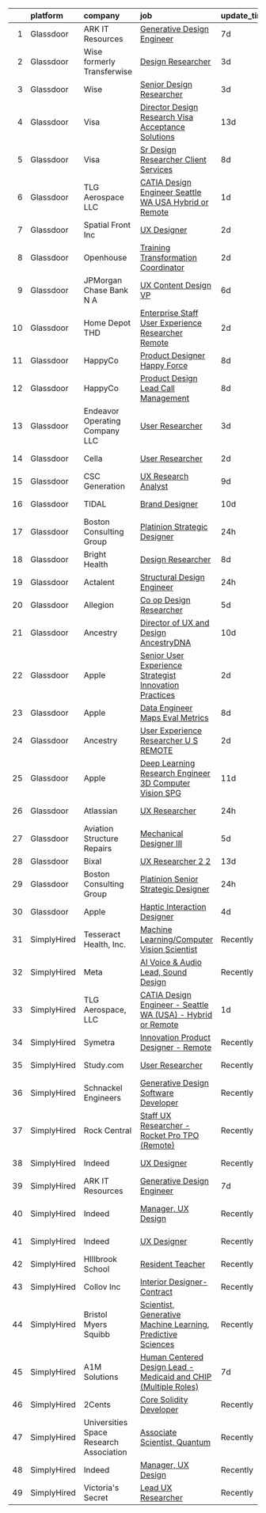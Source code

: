 

|    | platform    | company                                 | job                                                                                                                                                                                                                                                                                                                                                                                                                                                                                                                                                                                                                                                                                                                                                                                                                                                                                                                                                                                                                                                                                                                                                                                                                                                                                                                                                                               | update_time   | location                  |
|---:|:------------|:----------------------------------------|:----------------------------------------------------------------------------------------------------------------------------------------------------------------------------------------------------------------------------------------------------------------------------------------------------------------------------------------------------------------------------------------------------------------------------------------------------------------------------------------------------------------------------------------------------------------------------------------------------------------------------------------------------------------------------------------------------------------------------------------------------------------------------------------------------------------------------------------------------------------------------------------------------------------------------------------------------------------------------------------------------------------------------------------------------------------------------------------------------------------------------------------------------------------------------------------------------------------------------------------------------------------------------------------------------------------------------------------------------------------------------------|:--------------|:--------------------------|
|  1 | Glassdoor   | ARK IT Resources                        | [Generative Design Engineer](https://www.glassdoor.com/partner/jobListing.htm?pos=107&ao=1136043&s=58&guid=0000018290da3b0d87e91ba39941ff47&src=GD_JOB_AD&t=SR&vt=w&ea=1&cs=1_7dcb551b&cb=1660287597678&jobListingId=1008053488799&jrtk=3-0-1ga8dkeq5jm4q801-1ga8dkeqjimbf800-968b136550eb3458-)                                                                                                                                                                                                                                                                                                                                                                                                                                                                                                                                                                                                                                                                                                                                                                                                                                                                                                                                                                                                                                                                                  | 7d            | Menlo Park, CA            |
|  2 | Glassdoor   | Wise formerly Transferwise              | [Design Researcher](https://www.glassdoor.com/partner/jobListing.htm?pos=106&ao=1136043&s=58&guid=0000018290da3b0d87e91ba39941ff47&src=GD_JOB_AD&t=SR&vt=w&cs=1_ff20e49c&cb=1660287597678&jobListingId=1008061068404&jrtk=3-0-1ga8dkeq5jm4q801-1ga8dkeqjimbf800-8e8d3fd3090ffea4-)                                                                                                                                                                                                                                                                                                                                                                                                                                                                                                                                                                                                                                                                                                                                                                                                                                                                                                                                                                                                                                                                                                | 3d            | New York, NY              |
|  3 | Glassdoor   | Wise                                    | [Senior Design Researcher](https://www.glassdoor.com/partner/jobListing.htm?pos=115&ao=1136043&s=58&guid=0000018290da3b0d87e91ba39941ff47&src=GD_JOB_AD&t=SR&vt=w&ea=1&cs=1_89388d33&cb=1660287597685&jobListingId=1008060807997&jrtk=3-0-1ga8dkeq5jm4q801-1ga8dkeqjimbf800-f28b7f5bc8ad95b7-)                                                                                                                                                                                                                                                                                                                                                                                                                                                                                                                                                                                                                                                                                                                                                                                                                                                                                                                                                                                                                                                                                    | 3d            | New York, NY              |
|  4 | Glassdoor   | Visa                                    | [Director  Design Research Visa Acceptance Solutions](https://www.glassdoor.com/partner/jobListing.htm?pos=126&ao=1136043&s=58&guid=0000018290da3b0d87e91ba39941ff47&src=GD_JOB_AD&t=SR&vt=w&cs=1_324be781&cb=1660287597689&jobListingId=1008039075394&jrtk=3-0-1ga8dkeq5jm4q801-1ga8dkeqjimbf800-3048632e058b13b7-)                                                                                                                                                                                                                                                                                                                                                                                                                                                                                                                                                                                                                                                                                                                                                                                                                                                                                                                                                                                                                                                              | 13d           | Austin, TX                |
|  5 | Glassdoor   | Visa                                    | [Sr Design Researcher  Client Services](https://www.glassdoor.com/partner/jobListing.htm?pos=123&ao=1136043&s=58&guid=0000018290da3b0d87e91ba39941ff47&src=GD_JOB_AD&t=SR&vt=w&cs=1_de77b9d6&cb=1660287597688&jobListingId=1008051878269&jrtk=3-0-1ga8dkeq5jm4q801-1ga8dkeqjimbf800-f3715a218eaf81a4-)                                                                                                                                                                                                                                                                                                                                                                                                                                                                                                                                                                                                                                                                                                                                                                                                                                                                                                                                                                                                                                                                            | 8d            | Austin, TX                |
|  6 | Glassdoor   | TLG Aerospace  LLC                      | [CATIA Design Engineer   Seattle WA  USA    Hybrid or Remote](https://www.glassdoor.com/partner/jobListing.htm?pos=101&ao=1110586&s=58&guid=0000018290da3b0d87e91ba39941ff47&src=GD_JOB_AD&t=SR&vt=w&ea=1&cs=1_1e134383&cb=1660287597678&jobListingId=1008065865434&cpc=D69957E0862862E0&jrtk=3-0-1ga8dkeq5jm4q801-1ga8dkeqjimbf800-0040c5469c466f80--6NYlbfkN0BKgzQyzTF1Q9mOsR1amaS-juVGLjHt5Cdom-gEF9y-xWqkDHxzYyAYpJ3zUcDhxz4Ucf0zofPiYoEIDmBTRbiOZ55wDGzQ3IoJ104kSJOEtv19uoBn6H2Uul8rVc9knP6AVoyemQZ36veN3QI-BZuLQyoIs5b6xvEs0rEnx54MoqeORBjUJloUumLEXEADN9n7MQOqFg-V253soFEZUu2zORiaVQhn_scBFTH9FoTRJcjZNlMnTcIPR_lvrsj22DLRY2fx-Y4FfeZdoJv3Q-a9uBZ-2SBr_fjP8xSX_WDw120u78XXqkOxgkFAulP_dtmapGraXM0WqCEUIumtCPp8l49_wC_UJRbNdV4GuQkK2k1twopf6AoFiyH5WLvuHB5TgXQSOTX46z9025SQs_5ZU24ZhoX_oQC_w7s7_bCYXSKUtdXuXja4if8ZG40RQk1REfZoRWIU5O8LpNxuWF7Sb0cDzPOEeRuyq-EExq_6ztxnudAL-wVOIQFMt8U-UJw%3D)                                                                                                                                                                                                                                                                                                                                                                                                                                                                              | 1d            | Seattle, WA               |
|  7 | Glassdoor   | Spatial Front  Inc                      | [UX Designer](https://www.glassdoor.com/partner/jobListing.htm?pos=104&ao=1136043&s=58&guid=0000018290da3b0d87e91ba39941ff47&src=GD_JOB_AD&t=SR&vt=w&ea=1&cs=1_e8df1b50&cb=1660287597678&jobListingId=1008063542038&jrtk=3-0-1ga8dkeq5jm4q801-1ga8dkeqjimbf800-03ef017a41aa4862-)                                                                                                                                                                                                                                                                                                                                                                                                                                                                                                                                                                                                                                                                                                                                                                                                                                                                                                                                                                                                                                                                                                 | 2d            | Remote                    |
|  8 | Glassdoor   | Openhouse                               | [Training   Transformation Coordinator](https://www.glassdoor.com/partner/jobListing.htm?pos=117&ao=1136043&s=58&guid=0000018290da3b0d87e91ba39941ff47&src=GD_JOB_AD&t=SR&vt=w&ea=1&cs=1_9ad7104e&cb=1660287597686&jobListingId=1008063012598&jrtk=3-0-1ga8dkeq5jm4q801-1ga8dkeqjimbf800-1913d0dffbc4fdb2-)                                                                                                                                                                                                                                                                                                                                                                                                                                                                                                                                                                                                                                                                                                                                                                                                                                                                                                                                                                                                                                                                       | 2d            | San Francisco, CA         |
|  9 | Glassdoor   | JPMorgan Chase Bank  N A                | [UX Content Design  VP](https://www.glassdoor.com/partner/jobListing.htm?pos=119&ao=1136043&s=58&guid=0000018290da3b0d87e91ba39941ff47&src=GD_JOB_AD&t=SR&vt=w&cs=1_1533a6f0&cb=1660287597686&jobListingId=1008056507086&jrtk=3-0-1ga8dkeq5jm4q801-1ga8dkeqjimbf800-f7e3893121978913-)                                                                                                                                                                                                                                                                                                                                                                                                                                                                                                                                                                                                                                                                                                                                                                                                                                                                                                                                                                                                                                                                                            | 6d            | Columbus, OH              |
| 10 | Glassdoor   | Home Depot   THD                        | [Enterprise Staff User Experience Researcher  Remote ](https://www.glassdoor.com/partner/jobListing.htm?pos=121&ao=1136043&s=58&guid=0000018290da3b0d87e91ba39941ff47&src=GD_JOB_AD&t=SR&vt=w&cs=1_ad8181ce&cb=1660287597687&jobListingId=1008063577185&jrtk=3-0-1ga8dkeq5jm4q801-1ga8dkeqjimbf800-98841ea7cd005356-)                                                                                                                                                                                                                                                                                                                                                                                                                                                                                                                                                                                                                                                                                                                                                                                                                                                                                                                                                                                                                                                             | 2d            | Atlanta, GA               |
| 11 | Glassdoor   | HappyCo                                 | [Product Designer   Happy Force](https://www.glassdoor.com/partner/jobListing.htm?pos=110&ao=1136043&s=58&guid=0000018290da3b0d87e91ba39941ff47&src=GD_JOB_AD&t=SR&vt=w&ea=1&cs=1_36c5c317&cb=1660287597678&jobListingId=1008051268876&jrtk=3-0-1ga8dkeq5jm4q801-1ga8dkeqjimbf800-593a1be306523794-)                                                                                                                                                                                                                                                                                                                                                                                                                                                                                                                                                                                                                                                                                                                                                                                                                                                                                                                                                                                                                                                                              | 8d            | Remote                    |
| 12 | Glassdoor   | HappyCo                                 | [Product Design Lead   Call Management](https://www.glassdoor.com/partner/jobListing.htm?pos=118&ao=1136043&s=58&guid=0000018290da3b0d87e91ba39941ff47&src=GD_JOB_AD&t=SR&vt=w&ea=1&cs=1_24d6eee5&cb=1660287597686&jobListingId=1008051268890&jrtk=3-0-1ga8dkeq5jm4q801-1ga8dkeqjimbf800-d64db073e1c3b8c9-)                                                                                                                                                                                                                                                                                                                                                                                                                                                                                                                                                                                                                                                                                                                                                                                                                                                                                                                                                                                                                                                                       | 8d            | Remote                    |
| 13 | Glassdoor   | Endeavor Operating Company  LLC         | [User Researcher](https://www.glassdoor.com/partner/jobListing.htm?pos=108&ao=1136043&s=58&guid=0000018290da3b0d87e91ba39941ff47&src=GD_JOB_AD&t=SR&vt=w&cs=1_9a65c5ce&cb=1660287597678&jobListingId=1008060385314&jrtk=3-0-1ga8dkeq5jm4q801-1ga8dkeqjimbf800-77f36a4c45207d54-)                                                                                                                                                                                                                                                                                                                                                                                                                                                                                                                                                                                                                                                                                                                                                                                                                                                                                                                                                                                                                                                                                                  | 3d            | New York, NY              |
| 14 | Glassdoor   | Cella                                   | [User Researcher](https://www.glassdoor.com/partner/jobListing.htm?pos=102&ao=1110586&s=58&guid=0000018290da3b0d87e91ba39941ff47&src=GD_JOB_AD&t=SR&vt=w&cs=1_bcd9bd86&cb=1660287597677&jobListingId=1008063335527&cpc=F41FEAB56D215062&jrtk=3-0-1ga8dkeq5jm4q801-1ga8dkeqjimbf800-7b47077143880670--6NYlbfkN0ABL5jwqrJX8j4-zsE1pdctockIOMh3bUiDojLxDHSgft-IBPHc-ugKxXUaFJpc9dcjlWjZdJls5oZUQmc3oxOF2YDr_yXSSNbXLCmenrFqs0rU5lpjVP81iyWap-KeNsUfQcYNfGp2G8CCDy8-Hw39OyeeZ-dU8YKHXDFjD7niJtDK2StkgXxuANtixjuIyTb1rgMKLnQC4VOhIpIKcxbpgd-yMmFy5c1iq4TsO5OIBBiUhrASR9tMbtwdQbLPrvGlcv9pWvZkl5O7zYIYaqR0l4X8gqucwUWIKtUjXv_zAK9xO_Zw1y6TMow2_gF6I1M1Nv6wJlXDbioyTDrASwYlJPC_NujIoGw46Boqzs4DOLr5bO6UFEtvCO5zaPlfoP_EfSeYJlnnQMZuA8bFoL0WHpTm7MLLEJ8Avu4tT9xh61IXxLCSwhe6-UrkzsXneV0r--dMfENMsh-nr7ACm_ITJmpBo_axw3k2NDxs12Z2x6bkmYX61mlEKocIJEsJ7Hedp_EXuYzvI-oa97TJxBgiDjEuMsf_vzjNNkbOEXIijsAag0xYSr65DqcZVk0qTOhdqiyeirH_fiACdFC8jFKrA_4w-L1JT7Qs6R3Ie5FpD04Ek7L3xZu8KY0BDWpOAS7Ajlzqr1xzQhzTrT38iZ0G6RSOtA7OiHrzxgDOrJr7K9cJH5PA9KjLs4pk1NlHhSZ33qN_6A0lXsmKkjv2rtPXb10G29OZX3djIlsAVinxsMKlRtThTuGwoswhpJjhwTD1UCMwhsh_lm9qgg3yf7n-KgHv-2Wxk2g%3D)                                                                                                                                                                                                                               | 2d            | Philadelphia, PA          |
| 15 | Glassdoor   | CSC Generation                          | [UX Research Analyst](https://www.glassdoor.com/partner/jobListing.htm?pos=130&ao=1136043&s=58&guid=0000018290da3b0d87e91ba39941ff47&src=GD_JOB_AD&t=SR&vt=w&ea=1&cs=1_e4be2314&cb=1660287597690&jobListingId=1008048415916&jrtk=3-0-1ga8dkeq5jm4q801-1ga8dkeqjimbf800-235d36f01d85a177-)                                                                                                                                                                                                                                                                                                                                                                                                                                                                                                                                                                                                                                                                                                                                                                                                                                                                                                                                                                                                                                                                                         | 9d            | Remote                    |
| 16 | Glassdoor   | TIDAL                                   | [Brand Designer](https://www.glassdoor.com/partner/jobListing.htm?pos=114&ao=1136043&s=58&guid=0000018290da3b0d87e91ba39941ff47&src=GD_JOB_AD&t=SR&vt=w&cs=1_4bc4e092&cb=1660287597684&jobListingId=1008046109956&jrtk=3-0-1ga8dkeq5jm4q801-1ga8dkeqjimbf800-eaaac7ea9afa7278-)                                                                                                                                                                                                                                                                                                                                                                                                                                                                                                                                                                                                                                                                                                                                                                                                                                                                                                                                                                                                                                                                                                   | 10d           | New York, NY              |
| 17 | Glassdoor   | Boston Consulting Group                 | [Platinion Strategic Designer](https://www.glassdoor.com/partner/jobListing.htm?pos=120&ao=1136043&s=58&guid=0000018290da3b0d87e91ba39941ff47&src=GD_JOB_AD&t=SR&vt=w&cs=1_fe655660&cb=1660287597687&jobListingId=1008066608959&jrtk=3-0-1ga8dkeq5jm4q801-1ga8dkeqjimbf800-1cd4f26ee7edb0ba-)                                                                                                                                                                                                                                                                                                                                                                                                                                                                                                                                                                                                                                                                                                                                                                                                                                                                                                                                                                                                                                                                                     | 24h           | Seattle, WA               |
| 18 | Glassdoor   | Bright Health                           | [Design Researcher](https://www.glassdoor.com/partner/jobListing.htm?pos=105&ao=1136043&s=58&guid=0000018290da3b0d87e91ba39941ff47&src=GD_JOB_AD&t=SR&vt=w&cs=1_b62f3878&cb=1660287597678&jobListingId=1008049828200&jrtk=3-0-1ga8dkeq5jm4q801-1ga8dkeqjimbf800-43cfca78f4ff2ec1-)                                                                                                                                                                                                                                                                                                                                                                                                                                                                                                                                                                                                                                                                                                                                                                                                                                                                                                                                                                                                                                                                                                | 8d            | Austin, TX                |
| 19 | Glassdoor   | Actalent                                | [Structural Design Engineer](https://www.glassdoor.com/partner/jobListing.htm?pos=103&ao=1110586&s=58&guid=0000018290da3b0d87e91ba39941ff47&src=GD_JOB_AD&t=SR&vt=w&ea=1&cs=1_c075f3bf&cb=1660287597678&jobListingId=1008067784537&cpc=9908D8D4413DBB8A&jrtk=3-0-1ga8dkeq5jm4q801-1ga8dkeqjimbf800-1f6a228639f9e0cb--6NYlbfkN0ChYVx_I3yfZ_JDY3EFoivtqvi_stwnZ_kRt8Dowt_l_d1ydueao4NE-oUleRJ4yhgQ0-BJwKYZMwMuMKhpJerRD4haHoDbZnVcwegR2U4nt7xOTtxVdlBSEdCEgQszE3DcXgG1GsdO4oCyrlgTLjASoJGIbs1wrangK7qwz1cbtpSVap7k39mPj7eZZcrDzLC2Sh_ECf0FQHwpl3uvaRMXM6__CqYUd5urhbRKIaEYxQDWXAE7RE45cdaHgUCgzpPMgMwTLkFYYAyREn3g8yE7a6VKrXKViJ2SK6u-hWhPb6znHpJhdJOao8ekQvk37vb43bqzoGLt2s0xvTrzc7RtqrA_PXiQ1tsU8yq_NLaQiZZwqc6n62omhoMYqhCxBbcKXM58y_N00FXkGXFbz8o1zZGuC_nJPxosWJM2FBTcEGCPDbZg7aENHBkDuMslB50aHfRphZpjBnG8sJVIAV9pNSNETlVJWoOG_UtpainhWf7YWwoPZyhOd0k2YgciV7joKkejwesGqWE6Km504TjB_oJ8CXQtSscKH3p4b8qgV_9ies3O-c4Q-wq9fO4vB5sse1midBGuo07r3RXO-ww-H_YOIBOTcMzj_s4ZSbpjC_ceaF_XWDBMovA2huM8EqZF7RpihezrPtVDthv8wWwQe_trxakCi02znqgLlX47WQodwccC2qApji1k2Iwxku7ZGRlOcT0eFnxlU8DfYvxyRiGNiCwQdXeEah1QiueryveDTju4yiZhUBWK9YgnWmDtUS4yVUyJVQhFdffZl4govE55_6jM8JKB-UIxcEwJsyxV9c2CZFYIZPp7IuaROl5AmyWmxIrszUiaKNCdnEw4-0lrkIiGPqCm8pHJTSos0xG-NT2S2XvOCMkDkmrId_NQjdJfu_K8J2_kC6zbSSWCKLXMMd8chdy1VB7cOCVXig41p9VhZbfzO-72WqYCtRZdJjV1QOesdZjurHLLFCB7WBUDKiG8DX-0yP40vzvRYw%3D%3D) | 24h           | Ridley Park, PA           |
| 20 | Glassdoor   | Allegion                                | [Co op Design Researcher](https://www.glassdoor.com/partner/jobListing.htm?pos=125&ao=1136043&s=58&guid=0000018290da3b0d87e91ba39941ff47&src=GD_JOB_AD&t=SR&vt=w&cs=1_75a0cd8d&cb=1660287597689&jobListingId=1008057114226&jrtk=3-0-1ga8dkeq5jm4q801-1ga8dkeqjimbf800-c8881cf3a56037c5-)                                                                                                                                                                                                                                                                                                                                                                                                                                                                                                                                                                                                                                                                                                                                                                                                                                                                                                                                                                                                                                                                                          | 5d            | Carmel, IN                |
| 21 | Glassdoor   | Ancestry                                | [Director of UX and Design  AncestryDNA](https://www.glassdoor.com/partner/jobListing.htm?pos=128&ao=1136043&s=58&guid=0000018290da3b0d87e91ba39941ff47&src=GD_JOB_AD&t=SR&vt=w&cs=1_64acb3d0&cb=1660287597690&jobListingId=1008044851693&jrtk=3-0-1ga8dkeq5jm4q801-1ga8dkeqjimbf800-1d8aa8e8be930221-)                                                                                                                                                                                                                                                                                                                                                                                                                                                                                                                                                                                                                                                                                                                                                                                                                                                                                                                                                                                                                                                                           | 10d           | Remote                    |
| 22 | Glassdoor   | Apple                                   | [Senior User Experience Strategist  Innovation Practices](https://www.glassdoor.com/partner/jobListing.htm?pos=122&ao=1136043&s=58&guid=0000018290da3b0d87e91ba39941ff47&src=GD_JOB_AD&t=SR&vt=w&cs=1_3d20e2bd&cb=1660287597687&jobListingId=1008063977565&jrtk=3-0-1ga8dkeq5jm4q801-1ga8dkeqjimbf800-2da12c1b8b25e943-)                                                                                                                                                                                                                                                                                                                                                                                                                                                                                                                                                                                                                                                                                                                                                                                                                                                                                                                                                                                                                                                          | 2d            | Cupertino, CA             |
| 23 | Glassdoor   | Apple                                   | [Data Engineer  Maps Eval Metrics](https://www.glassdoor.com/partner/jobListing.htm?pos=124&ao=1136043&s=58&guid=0000018290da3b0d87e91ba39941ff47&src=GD_JOB_AD&t=SR&vt=w&cs=1_fde59992&cb=1660287597688&jobListingId=1008051934263&jrtk=3-0-1ga8dkeq5jm4q801-1ga8dkeqjimbf800-e2e866c6b466c1e3-)                                                                                                                                                                                                                                                                                                                                                                                                                                                                                                                                                                                                                                                                                                                                                                                                                                                                                                                                                                                                                                                                                 | 8d            | Cupertino, CA             |
| 24 | Glassdoor   | Ancestry                                | [User Experience Researcher  U S  REMOTE ](https://www.glassdoor.com/partner/jobListing.htm?pos=112&ao=1136043&s=58&guid=0000018290da3b0d87e91ba39941ff47&src=GD_JOB_AD&t=SR&vt=w&cs=1_0a223e9f&cb=1660287597679&jobListingId=1008063126234&jrtk=3-0-1ga8dkeq5jm4q801-1ga8dkeqjimbf800-1a1feafe4f36a89e-)                                                                                                                                                                                                                                                                                                                                                                                                                                                                                                                                                                                                                                                                                                                                                                                                                                                                                                                                                                                                                                                                         | 2d            | San Francisco, CA         |
| 25 | Glassdoor   | Apple                                   | [Deep Learning Research Engineer  3D Computer Vision   SPG](https://www.glassdoor.com/partner/jobListing.htm?pos=111&ao=1136043&s=58&guid=0000018290da3b0d87e91ba39941ff47&src=GD_JOB_AD&t=SR&vt=w&cs=1_11b2e3f6&cb=1660287597679&jobListingId=1008042613473&jrtk=3-0-1ga8dkeq5jm4q801-1ga8dkeqjimbf800-f7150ef33d2e42fe-)                                                                                                                                                                                                                                                                                                                                                                                                                                                                                                                                                                                                                                                                                                                                                                                                                                                                                                                                                                                                                                                        | 11d           | Cupertino, CA             |
| 26 | Glassdoor   | Atlassian                               | [UX Researcher](https://www.glassdoor.com/partner/jobListing.htm?pos=116&ao=1136043&s=58&guid=0000018290da3b0d87e91ba39941ff47&src=GD_JOB_AD&t=SR&vt=w&cs=1_7ec8c824&cb=1660287597685&jobListingId=1008067372811&jrtk=3-0-1ga8dkeq5jm4q801-1ga8dkeqjimbf800-65ae110dba27b8cd-)                                                                                                                                                                                                                                                                                                                                                                                                                                                                                                                                                                                                                                                                                                                                                                                                                                                                                                                                                                                                                                                                                                    | 24h           | Mountain View, CA         |
| 27 | Glassdoor   | Aviation Structure Repairs              | [Mechanical Designer III](https://www.glassdoor.com/partner/jobListing.htm?pos=127&ao=1136043&s=58&guid=0000018290da3b0d87e91ba39941ff47&src=GD_JOB_AD&t=SR&vt=w&ea=1&cs=1_2b4c364b&cb=1660287597690&jobListingId=1008057182793&jrtk=3-0-1ga8dkeq5jm4q801-1ga8dkeqjimbf800-1afe14cc36ec53ce-)                                                                                                                                                                                                                                                                                                                                                                                                                                                                                                                                                                                                                                                                                                                                                                                                                                                                                                                                                                                                                                                                                     | 5d            | Macomb, MI                |
| 28 | Glassdoor   | Bixal                                   | [UX Researcher  2 2 ](https://www.glassdoor.com/partner/jobListing.htm?pos=113&ao=1136043&s=58&guid=0000018290da3b0d87e91ba39941ff47&src=GD_JOB_AD&t=SR&vt=w&cs=1_44e3b830&cb=1660287597684&jobListingId=1008037926238&jrtk=3-0-1ga8dkeq5jm4q801-1ga8dkeqjimbf800-c85373c387c37d19-)                                                                                                                                                                                                                                                                                                                                                                                                                                                                                                                                                                                                                                                                                                                                                                                                                                                                                                                                                                                                                                                                                              | 13d           | Remote                    |
| 29 | Glassdoor   | Boston Consulting Group                 | [Platinion Senior Strategic Designer](https://www.glassdoor.com/partner/jobListing.htm?pos=129&ao=1136043&s=58&guid=0000018290da3b0d87e91ba39941ff47&src=GD_JOB_AD&t=SR&vt=w&cs=1_188acad3&cb=1660287597690&jobListingId=1008066608953&jrtk=3-0-1ga8dkeq5jm4q801-1ga8dkeqjimbf800-3070101b62ad6161-)                                                                                                                                                                                                                                                                                                                                                                                                                                                                                                                                                                                                                                                                                                                                                                                                                                                                                                                                                                                                                                                                              | 24h           | San Francisco, CA         |
| 30 | Glassdoor   | Apple                                   | [Haptic Interaction Designer](https://www.glassdoor.com/partner/jobListing.htm?pos=109&ao=1136043&s=58&guid=0000018290da3b0d87e91ba39941ff47&src=GD_JOB_AD&t=SR&vt=w&cs=1_fac8f961&cb=1660287597678&jobListingId=1008059355189&jrtk=3-0-1ga8dkeq5jm4q801-1ga8dkeqjimbf800-dc6ebfcb211a61cf-)                                                                                                                                                                                                                                                                                                                                                                                                                                                                                                                                                                                                                                                                                                                                                                                                                                                                                                                                                                                                                                                                                      | 4d            | Cupertino, CA             |
| 31 | SimplyHired | Tesseract Health, Inc.                  | [Machine Learning/Computer Vision Scientist](https://www.simplyhired.com/job/iwXCtTY72kw5Rvu02vwYQyiUZQPuKE1vaa0Wy-aIRZrUcmJplgx-2g?q=generative+design)                                                                                                                                                                                                                                                                                                                                                                                                                                                                                                                                                                                                                                                                                                                                                                                                                                                                                                                                                                                                                                                                                                                                                                                                                          | Recently      | Remote                    |
| 32 | SimplyHired | Meta                                    | [AI Voice & Audio Lead, Sound Design](https://www.simplyhired.com/job/SzruYPaTevedShd2RHm9U8rOCQ2eaX3ce_kdSJR2JETOiOm82xoG1Q?q=generative+design)                                                                                                                                                                                                                                                                                                                                                                                                                                                                                                                                                                                                                                                                                                                                                                                                                                                                                                                                                                                                                                                                                                                                                                                                                                 | Recently      | Fremont, CA +2 locations  |
| 33 | SimplyHired | TLG Aerospace, LLC                      | [CATIA Design Engineer - Seattle WA (USA) - Hybrid or Remote](https://www.simplyhired.com/job/Jkg1RKmC1DKiU6rumdrIlcicjCprrSiROXt1nxT4zbvjet48dc7HPg?q=generative+design)                                                                                                                                                                                                                                                                                                                                                                                                                                                                                                                                                                                                                                                                                                                                                                                                                                                                                                                                                                                                                                                                                                                                                                                                         | 1d            | Seattle, WA               |
| 34 | SimplyHired | Symetra                                 | [Innovation Product Designer - Remote](https://www.simplyhired.com/job/hSkWjaWMYgFhCFQx-vz3tfIowyPuP4lujgWiB5HyDVHP--PC0XA9tQ?q=generative+design)                                                                                                                                                                                                                                                                                                                                                                                                                                                                                                                                                                                                                                                                                                                                                                                                                                                                                                                                                                                                                                                                                                                                                                                                                                | Recently      | Bellevue, WA              |
| 35 | SimplyHired | Study.com                               | [User Researcher](https://www.simplyhired.com/job/xUS_b2SnKlSDeLp17-83WntA4NFRWCScNPAg6itVyV0lQxnknkYgLg?q=generative+design)                                                                                                                                                                                                                                                                                                                                                                                                                                                                                                                                                                                                                                                                                                                                                                                                                                                                                                                                                                                                                                                                                                                                                                                                                                                     | Recently      | Mountain View, CA         |
| 36 | SimplyHired | Schnackel Engineers                     | [Generative Design Software Developer](https://www.simplyhired.com/job/KE0-EPFCtTp8eniWTTdVA6iqehRWfXqNBvdE0wHECgCONieSBqtj5A?q=generative+design)                                                                                                                                                                                                                                                                                                                                                                                                                                                                                                                                                                                                                                                                                                                                                                                                                                                                                                                                                                                                                                                                                                                                                                                                                                | Recently      | Omaha, NE                 |
| 37 | SimplyHired | Rock Central                            | [Staff UX Researcher - Rocket Pro TPO (Remote)](https://www.simplyhired.com/job/nDUtDb29njJ5xh76A8Kw5SratkT7-VTCb7SihdPVm5HTqKstwFOSSA?q=generative+design)                                                                                                                                                                                                                                                                                                                                                                                                                                                                                                                                                                                                                                                                                                                                                                                                                                                                                                                                                                                                                                                                                                                                                                                                                       | Recently      | Detroit, MI               |
| 38 | SimplyHired | Indeed                                  | [UX Designer](https://www.simplyhired.com/job/URziMhrNTaKa1PLKfIfrhF-GuRmaj4gn2FhVHZfhBU3tWsV0R0J4dw?q=generative+design)                                                                                                                                                                                                                                                                                                                                                                                                                                                                                                                                                                                                                                                                                                                                                                                                                                                                                                                                                                                                                                                                                                                                                                                                                                                         | Recently      | United States             |
| 39 | SimplyHired | ARK IT Resources                        | [Generative Design Engineer](https://www.simplyhired.com/job/Yauzve8nG53xqCQY27Ido0vxH0NjdA2KQTIo9ho96DQeiSofu3DRNg?q=generative+design)                                                                                                                                                                                                                                                                                                                                                                                                                                                                                                                                                                                                                                                                                                                                                                                                                                                                                                                                                                                                                                                                                                                                                                                                                                          | 7d            | Menlo Park, CA            |
| 40 | SimplyHired | Indeed                                  | [Manager, UX Design](https://www.simplyhired.com/job/Bq589sK4IRMfwF5-KARscZ6LsNo2I05ZrwbHgWV1WMmQn8wB-Cg3yw?q=generative+design)                                                                                                                                                                                                                                                                                                                                                                                                                                                                                                                                                                                                                                                                                                                                                                                                                                                                                                                                                                                                                                                                                                                                                                                                                                                  | Recently      | United States +1 location |
| 41 | SimplyHired | Indeed                                  | [UX Designer](https://www.simplyhired.com/job/URziMhrNTaKa1PLKfIfrhF-GuRmaj4gn2FhVHZfhBU3tWsV0R0J4dw?q=generative+design)                                                                                                                                                                                                                                                                                                                                                                                                                                                                                                                                                                                                                                                                                                                                                                                                                                                                                                                                                                                                                                                                                                                                                                                                                                                         | Recently      | United States             |
| 42 | SimplyHired | HIllbrook School                        | [Resident Teacher](https://www.simplyhired.com/job/ChngzFNlRif50GXH6bPO6W01YyghpWI-wYlkGi2HAwqNndkwoOXVEw?q=generative+design)                                                                                                                                                                                                                                                                                                                                                                                                                                                                                                                                                                                                                                                                                                                                                                                                                                                                                                                                                                                                                                                                                                                                                                                                                                                    | Recently      | Los Gatos, CA             |
| 43 | SimplyHired | Collov Inc                              | [Interior Designer-Contract](https://www.simplyhired.com/job/BWulXfwm_DajYkRoVR_cHEZ0YAw0ZzUYn4k1ZR9ZbVk7SbJZhkaf0Q?q=generative+design)                                                                                                                                                                                                                                                                                                                                                                                                                                                                                                                                                                                                                                                                                                                                                                                                                                                                                                                                                                                                                                                                                                                                                                                                                                          | Recently      | Remote                    |
| 44 | SimplyHired | Bristol Myers Squibb                    | [Scientist, Generative Machine Learning, Predictive Sciences](https://www.simplyhired.com/job/js5oSTbK1Oq9tE9kCWp3ScTjRfkir60qWVjmpxB_y_kFdJhYqzoN0A?q=generative+design)                                                                                                                                                                                                                                                                                                                                                                                                                                                                                                                                                                                                                                                                                                                                                                                                                                                                                                                                                                                                                                                                                                                                                                                                         | Recently      | San Diego, CA             |
| 45 | SimplyHired | A1M Solutions                           | [Human Centered Design Lead - Medicaid and CHIP (Multiple Roles)](https://www.simplyhired.com/job/uxyOkiRP-QyeK7kWRXuU2pV4YL6guvOGFjGDnx1hs2Kcfi_OeuNrwQ?q=generative+design)                                                                                                                                                                                                                                                                                                                                                                                                                                                                                                                                                                                                                                                                                                                                                                                                                                                                                                                                                                                                                                                                                                                                                                                                     | 7d            | Baltimore, MD             |
| 46 | SimplyHired | 2Cents                                  | [Core Solidity Developer](https://www.simplyhired.com/job/yaTegn-ORs8Xd35tTGfbV12cQTOp2DiyeY9m5_FSPmo1bC_GefnhsA?q=generative+design)                                                                                                                                                                                                                                                                                                                                                                                                                                                                                                                                                                                                                                                                                                                                                                                                                                                                                                                                                                                                                                                                                                                                                                                                                                             | Recently      | Remote                    |
| 47 | SimplyHired | Universities Space Research Association | [Associate Scientist, Quantum](https://www.simplyhired.com/job/A_kNwmPauICIfo5Qu5V7PVE0zdmhMpn6G33lWYk4RtzR6S2AfVqQ5A?q=generative+design)                                                                                                                                                                                                                                                                                                                                                                                                                                                                                                                                                                                                                                                                                                                                                                                                                                                                                                                                                                                                                                                                                                                                                                                                                                        | Recently      | Mountain View, CA         |
| 48 | SimplyHired | Indeed                                  | [Manager, UX Design](https://www.simplyhired.com/job/Bq589sK4IRMfwF5-KARscZ6LsNo2I05ZrwbHgWV1WMmQn8wB-Cg3yw?q=generative+design)                                                                                                                                                                                                                                                                                                                                                                                                                                                                                                                                                                                                                                                                                                                                                                                                                                                                                                                                                                                                                                                                                                                                                                                                                                                  | Recently      | United States             |
| 49 | SimplyHired | Victoria's Secret                       | [Lead UX Researcher](https://www.simplyhired.com/job/VCWJYwwq0wtAehO0DxTJGkIXr8rlO8oECISS5BuVZJf1DfYbg7o5Gg?q=generative+design)                                                                                                                                                                                                                                                                                                                                                                                                                                                                                                                                                                                                                                                                                                                                                                                                                                                                                                                                                                                                                                                                                                                                                                                                                                                  | Recently      | Remote                    |